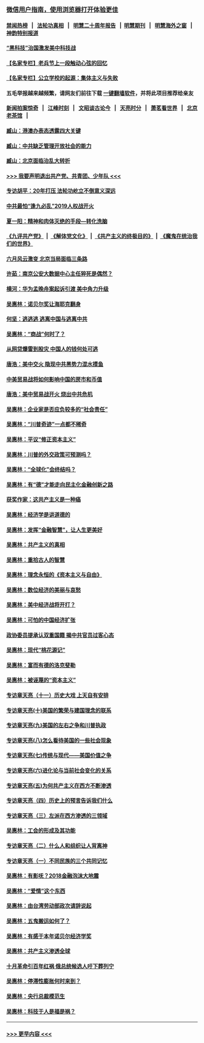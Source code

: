 ### [微信用户指南，使用浏览器打开体验更佳](https://github.com/gfw-breaker/banned-news1/blob/master/indexes/wechat-guide.md?t=0)
#### [禁闻热榜](热点新闻.md?t=0)  &nbsp;&nbsp;|&nbsp;&nbsp; [法轮功真相](https://github.com/gfw-breaker/truth/blob/master/README.md?t=0) &nbsp;&nbsp;|&nbsp;&nbsp; [明慧二十周年报告](https://github.com/gfw-breaker/mh-reports/blob/master/README.md?t=0) &nbsp;&nbsp;|&nbsp;&nbsp;[明慧期刊](https://github.com/gfw-breaker/mh-qikan) &nbsp;&nbsp;|&nbsp;&nbsp; [明慧海外之窗](https://github.com/gfw-breaker/mh-news/blob/master/README.md?t=0) &nbsp;&nbsp;|&nbsp;&nbsp; [神韵特别报道](https://github.com/gfw-breaker/mh-news/blob/master/shenyun.md?t=0)
#### [“黑科技”治国激发美中科技战](../pages/nsc423/n11638056.md?t=02031333) 
#### [【名家专栏】老兵节上一段触动心弦的回忆](../pages/nsc423/n11646016.md?t=02031333) 
#### [【名家专栏】公立学校的起源：集体主义与失败](../pages/nsc423/n11601833.md?t=02031333) 
#### 五毛举报越来越频繁，请网友们前往下载 [一键翻墙软件](https://github.com/gfw-breaker/ssr-accounts)，并将此项目推荐给亲友
#### [新闻拍案惊奇](https://github.com/gfw-breaker/banned-news1/blob/master/pages/link4.md) &nbsp;&nbsp;|&nbsp;&nbsp; [江峰时刻](https://github.com/gfw-breaker/banned-news1/blob/master/pages/link4.md) &nbsp;&nbsp;|&nbsp;&nbsp; [文昭谈古论今](https://github.com/gfw-breaker/banned-news1/blob/master/pages/link4.md) &nbsp;&nbsp;|&nbsp;&nbsp; [天亮时分](https://github.com/gfw-breaker/banned-news1/blob/master/pages/link4.md) &nbsp;&nbsp;|&nbsp;&nbsp; [萧茗看世界](https://github.com/gfw-breaker/banned-news1/blob/master/pages/link4.md) &nbsp;&nbsp;|&nbsp;&nbsp; [北京老茶馆](https://github.com/gfw-breaker/banned-news1/blob/master/pages/link4.md) &nbsp;&nbsp;|&nbsp;&nbsp; 
#### [臧山：港澳办表态透露四大关键](../pages/nsc423/n11421628.md?t=02031333) 
#### [臧山：中共缺乏管理开放社会的能力](../pages/nsc423/n11407457.md?t=02031333) 
#### [臧山：北京面临治乱大转折](../pages/nsc423/n11406895.md?t=02031333) 
#### [>>> 我要声明退出共产党、共青团、少年队 <<<](https://github.com/begood0513/goodnews/blob/master/quit/letter.md) 
#### [专访胡平：20年打压 法轮功屹立不倒意义深远](../pages/nsc423/n11398800.md?t=02031333) 
#### [中共最怕“逢九必乱”2019人权战开火](../pages/nsc423/n11385248.md?t=02031333) 
#### [夏一阳：精神和肉体灭绝的手段—转化洗脑](../pages/nsc423/n11368250.md?t=02031333) 
#### [《九评共产党》](https://github.com/begood0513/9ping.md/blob/master/README.md) &nbsp;|&nbsp; [《解体党文化》](../../../../jtdwh.md/blob/master/README.md)  &nbsp;|&nbsp; [《共产主义的终极目的》](../../../../gczydzjmd.md/blob/master/README.md) &nbsp;|&nbsp; [《魔鬼在统治我们的世界》](../../../../mgztzwmdsj.md/blob/master/README.md) 
#### [六月风云激变 北京当局面临三条路](../pages/nsc423/n11313668.md?t=02031333) 
#### [许茹：南京公安大数据中心主任猝死是偶然？](../pages/nsc423/n11064744.md?t=02031333) 
#### [横河：华为孟晚舟案起诉引渡 美中角力升级](../pages/nsc423/n11027230.md?t=02031333) 
#### [吴惠林：诺贝尔奖让海耶克翻身](../pages/nsc423/n10890049.md?t=02031333) 
#### [何坚：逃逃逃 逃离中国与逃离中共](../pages/nsc423/n10592891.md?t=02031333) 
#### [吴惠林：“商战”何时了？](../pages/nsc423/n10573558.md?t=02031333) 
#### [从网贷爆雷到股灾 中国人的钱何处可逃](../pages/nsc423/n10572800.md?t=02031333) 
#### [唐浩：美中交火 隐现中共黑势力混水摸鱼](../pages/nsc423/n10544040.md?t=02031333) 
#### [中美贸易战将如何影响中国的房市和币值](../pages/nsc423/n10543697.md?t=02031333) 
#### [唐浩：美中贸易战开火 烧出中共危机](../pages/nsc423/n10540126.md?t=02031333) 
#### [吴惠林：企业家是否应负较多的“社会责任”](../pages/nsc423/n10535022.md?t=02031333) 
#### [吴惠林：“川普奇迹”一点都不稀奇](../pages/nsc423/n10512808.md?t=02031333) 
#### [吴惠林：平议“修正资本主义”](../pages/nsc423/n10495724.md?t=02031333) 
#### [吴惠林：川普的外交政策可预测吗？](../pages/nsc423/n10462387.md?t=02031333) 
#### [吴惠林：“全球化”会终结吗？](../pages/nsc423/n10452838.md?t=02031333) 
#### [吴惠林：有“德”才能走向民主化金融创新之路](../pages/nsc423/n10432292.md?t=02031333) 
#### [获奖作家：这共产主义是一种癌](../pages/nsc423/n10431541.md?t=02031333) 
#### [吴惠林：经济学是讲道德的](../pages/nsc423/n10398014.md?t=02031333) 
#### [吴惠林：发挥“金融智慧”，让人生更美好](../pages/nsc423/n10375019.md?t=02031333) 
#### [吴惠林：共产主义的真相](../pages/nsc423/n10351394.md?t=02031333) 
#### [吴惠林：重拾古人的智慧](../pages/nsc423/n10337691.md?t=02031333) 
#### [吴惠林：理念永恒的《资本主义与自由》](../pages/nsc423/n10316274.md?t=02031333) 
#### [吴惠林：数位经济的美丽与哀愁](../pages/nsc423/n10292946.md?t=02031333) 
#### [吴惠林：美中经济战将开打？](../pages/nsc423/n10258825.md?t=02031333) 
#### [吴惠林：可怕的中国经济扩张](../pages/nsc423/n10219147.md?t=02031333) 
#### [政协委员提承认双重国籍 揭中共官员过客心态](../pages/nsc423/n10208809.md?t=02031333) 
#### [吴惠林：现代“桃花源记”](../pages/nsc423/n10185234.md?t=02031333) 
#### [吴惠林：富而有德的洛克斐勒](../pages/nsc423/n10142264.md?t=02031333) 
#### [吴惠林：被诬蔑的“资本主义”](../pages/nsc423/n10124816.md?t=02031333) 
#### [专访章天亮（十一）历史大戏 上天自有安排](../pages/nsc423/n10094905.md?t=02031333) 
#### [专访章天亮(十)美国的繁荣与建国理念的联系](../pages/nsc423/n10094899.md?t=02031333) 
#### [专访章天亮(九)美国的左右之争和川普执政](../pages/nsc423/n10094889.md?t=02031333) 
#### [专访章天亮(八)怎么看待美国的一些社会现象](../pages/nsc423/n10094857.md?t=02031333) 
#### [专访章天亮(七)传统与现代——美国价值之争](../pages/nsc423/n10093140.md?t=02031333) 
#### [专访章天亮(六)进化论与当前社会变化的关系](../pages/nsc423/n10092036.md?t=02031333) 
#### [专访章天亮(五)为何共产主义在西方不断渗透](../pages/nsc423/n10083620.md?t=02031333) 
#### [专访章天亮（四）历史上的预言告诉我们什么](../pages/nsc423/n10083606.md?t=02031333) 
#### [专访章天亮（三）左派在西方渗透的三领域](../pages/nsc423/n10081115.md?t=02031333) 
#### [吴惠林：工会的形成及其功能](../pages/nsc423/n10080633.md?t=02031333) 
#### [专访章天亮（二）什么人和组织让人背离神](../pages/nsc423/n10076637.md?t=02031333) 
#### [专访章天亮（一）不同民族的三个共同记忆](../pages/nsc423/n10074188.md?t=02031333) 
#### [吴惠林：有影呒？2018金融泡沫大地震](../pages/nsc423/n10040534.md?t=02031333) 
#### [吴惠林：“爱情”这个东西](../pages/nsc423/n10019423.md?t=02031333) 
#### [吴惠林：由台湾劳动部政次请辞说起](../pages/nsc423/n9979679.md?t=02031333) 
#### [吴惠林：五鬼搬运如何了？](../pages/nsc423/n9925338.md?t=02031333) 
#### [吴惠林：有感于本年诺贝尔经济学奖](../pages/nsc423/n9871883.md?t=02031333) 
#### [吴惠林：共产主义渗透全球](../pages/nsc423/n9812748.md?t=02031333) 
#### [十月革命引百年红祸 俄总统候选人吁下葬列宁](../pages/nsc423/n9810182.md?t=02031333) 
#### [吴惠林：停滞性膨胀何时来到？](../pages/nsc423/n9764136.md?t=02031333) 
#### [吴惠林：央行总裁模范生](../pages/nsc423/n9728134.md?t=02031333) 
#### [吴惠林：科技于人是福是祸？](../pages/nsc423/n9672982.md?t=02031333) 

----
#### [ >>> 更早内容 <<< ](../indexes/nsc423-earlier.md)
